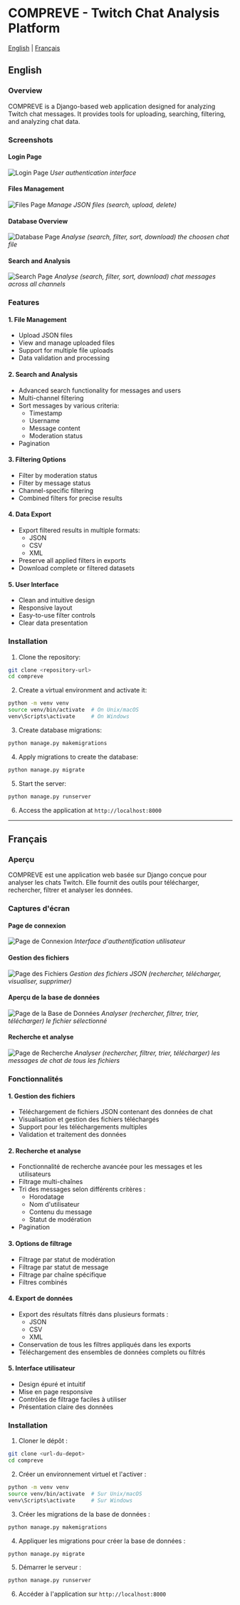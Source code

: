 # COMPREVE - Twitch Chat Analysis Platform

[English](#english) | [Français](#français)

## English

### Overview
COMPREVE is a Django-based web application designed for analyzing Twitch chat messages. It provides tools for uploading, searching, filtering, and analyzing chat data.

### Screenshots

#### Login Page
![Login Page](screenshots/login.png)
*User authentication interface*

#### Files Management
![Files Page](screenshots/fichiers.png)
*Manage JSON files (search, upload, delete)*

#### Database Overview
![Database Page](screenshots/base_de_donnees.png)
*Analyse (search, filter, sort, download) the choosen chat file*

#### Search and Analysis
![Search Page](screenshots/recherche.png)
*Analyse (search, filter, sort, download) chat messages across all channels*

### Features

#### 1. File Management
- Upload JSON files
- View and manage uploaded files
- Support for multiple file uploads
- Data validation and processing

#### 2. Search and Analysis
- Advanced search functionality for messages and users
- Multi-channel filtering
- Sort messages by various criteria:
  - Timestamp
  - Username
  - Message content
  - Moderation status
- Pagination

#### 3. Filtering Options
- Filter by moderation status
- Filter by message status
- Channel-specific filtering
- Combined filters for precise results

#### 4. Data Export
- Export filtered results in multiple formats:
  - JSON
  - CSV
  - XML
- Preserve all applied filters in exports
- Download complete or filtered datasets

#### 5. User Interface
- Clean and intuitive design
- Responsive layout
- Easy-to-use filter controls
- Clear data presentation

### Installation

1. Clone the repository:
```bash
git clone <repository-url>
cd compreve
```

2. Create a virtual environment and activate it:
```bash
python -m venv venv
source venv/bin/activate  # On Unix/macOS
venv\Scripts\activate     # On Windows
```

3. Create database migrations:
```bash
python manage.py makemigrations
```

4. Apply migrations to create the database:
```bash
python manage.py migrate
```

5. Start the server:
```bash
python manage.py runserver
```

6. Access the application at `http://localhost:8000`

---

## Français

### Aperçu
COMPREVE est une application web basée sur Django conçue pour analyser les chats Twitch. Elle fournit des outils pour télécharger, rechercher, filtrer et analyser les données.

### Captures d'écran

#### Page de connexion
![Page de Connexion](screenshots/login.png)
*Interface d'authentification utilisateur*

#### Gestion des fichiers
![Page des Fichiers](screenshots/fichiers.png)
*Gestion des fichiers JSON (rechercher, télécharger, visualiser, supprimer)*

#### Aperçu de la base de données
![Page de la Base de Données](screenshots/base_de_donnees.png)
*Analyser (rechercher, filtrer, trier, télécharger) le fichier sélectionné*

#### Recherche et analyse
![Page de Recherche](screenshots/recherche.png)
*Analyser (rechercher, filtrer, trier, télécharger) les messages de chat de tous les fichiers*

### Fonctionnalités

#### 1. Gestion des fichiers
- Téléchargement de fichiers JSON contenant des données de chat
- Visualisation et gestion des fichiers téléchargés
- Support pour les téléchargements multiples
- Validation et traitement des données

#### 2. Recherche et analyse
- Fonctionnalité de recherche avancée pour les messages et les utilisateurs
- Filtrage multi-chaînes
- Tri des messages selon différents critères :
  - Horodatage
  - Nom d'utilisateur
  - Contenu du message
  - Statut de modération
- Pagination 

#### 3. Options de filtrage
- Filtrage par statut de modération
- Filtrage par statut de message
- Filtrage par chaîne spécifique
- Filtres combinés 

#### 4. Export de données
- Export des résultats filtrés dans plusieurs formats :
  - JSON
  - CSV
  - XML
- Conservation de tous les filtres appliqués dans les exports
- Téléchargement des ensembles de données complets ou filtrés

#### 5. Interface utilisateur
- Design épuré et intuitif
- Mise en page responsive
- Contrôles de filtrage faciles à utiliser
- Présentation claire des données

### Installation

1. Cloner le dépôt :
```bash
git clone <url-du-depot>
cd compreve
```

2. Créer un environnement virtuel et l'activer :
```bash
python -m venv venv
source venv/bin/activate  # Sur Unix/macOS
venv\Scripts\activate     # Sur Windows
```

3. Créer les migrations de la base de données :
```bash
python manage.py makemigrations
```

4. Appliquer les migrations pour créer la base de données :
```bash
python manage.py migrate
```

5. Démarrer le serveur :
```bash
python manage.py runserver
```

6. Accéder à l'application sur `http://localhost:8000`
